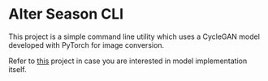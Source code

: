 # Alter Season CLI

This project is a simple command line utility which uses a CycleGAN model developed with PyTorch for image conversion. 

Refer to [this](../../model/README.md) project in case you are interested in model implementation itself.
